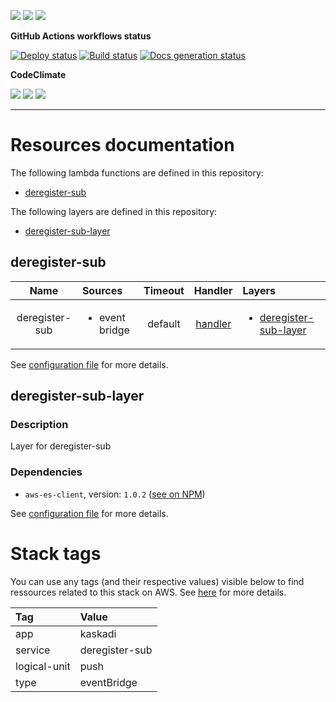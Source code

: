 ![](https://img.shields.io/github/package-json/v/kaskadi/auto-deregister-sub)
![](https://img.shields.io/badge/code--style-standard-blue)
![](https://img.shields.io/github/license/kaskadi/auto-deregister-sub?color=blue)

**GitHub Actions workflows status**

[![Deploy status](https://img.shields.io/github/workflow/status/kaskadi/auto-deregister-sub/deploy?label=deployed&logo=Amazon%20AWS)](https://github.com/kaskadi/auto-deregister-sub/actions?query=workflow%3Adeploy)
[![Build status](https://img.shields.io/github/workflow/status/kaskadi/auto-deregister-sub/build?label=build&logo=mocha)](https://github.com/kaskadi/auto-deregister-sub/actions?query=workflow%3Abuild)
[![Docs generation status](https://img.shields.io/github/workflow/status/kaskadi/auto-deregister-sub/generate-docs?label=docs&logo=read-the-docs)](https://github.com/kaskadi/auto-deregister-sub/actions?query=workflow%3Agenerate-docs)

**CodeClimate**

[![](https://img.shields.io/codeclimate/maintainability/kaskadi/auto-deregister-sub?label=maintainability&logo=Code%20Climate)](https://codeclimate.com/github/kaskadi/auto-deregister-sub)
[![](https://img.shields.io/codeclimate/tech-debt/kaskadi/auto-deregister-sub?label=technical%20debt&logo=Code%20Climate)](https://codeclimate.com/github/kaskadi/auto-deregister-sub)
[![](https://img.shields.io/codeclimate/coverage/kaskadi/auto-deregister-sub?label=test%20coverage&logo=Code%20Climate)](https://codeclimate.com/github/kaskadi/auto-deregister-sub)

<!-- You can add badges inside of this section if you'd like -->

****

<!-- automatically generated documentation will be placed in here -->
# Resources documentation

The following lambda functions are defined in this repository:
- [deregister-sub](#deregister-sub)

The following layers are defined in this repository:
- [deregister-sub-layer](#deregister-sub-layer)

## deregister-sub <a name="deregister-sub"></a>

|      Name      | Sources                        | Timeout |             Handler            | Layers                                                          |
| :------------: | :----------------------------- | :-----: | :----------------------------: | :-------------------------------------------------------------- |
| deregister-sub | <ul><li>event bridge</li></ul> | default | [handler](./deregister-sub.js) | <ul><li>[deregister-sub-layer](#deregister-sub-layer)</li></ul> |

See [configuration file](./serverless.yml) for more details.

## deregister-sub-layer <a name="deregister-sub-layer"></a>

### Description

Layer for deregister-sub

### Dependencies

- `aws-es-client`, version: `1.0.2` ([see on NPM](https://www.npmjs.com/package/aws-es-client))

See [configuration file](./serverless.yml) for more details.

# Stack tags

You can use any tags (and their respective values) visible below to find ressources related to this stack on AWS. See [here](https://docs.amazonaws.cn/en_us/AWSCloudFormation/latest/UserGuide/aws-properties-resource-tags.html) for more details.

| Tag          | Value          |
| :----------- | :------------- |
| app          | kaskadi        |
| service      | deregister-sub |
| logical-unit | push           |
| type         | eventBridge    |
<!-- automatically generated documentation will be placed in here -->

<!-- You can customize this template as you'd like! -->